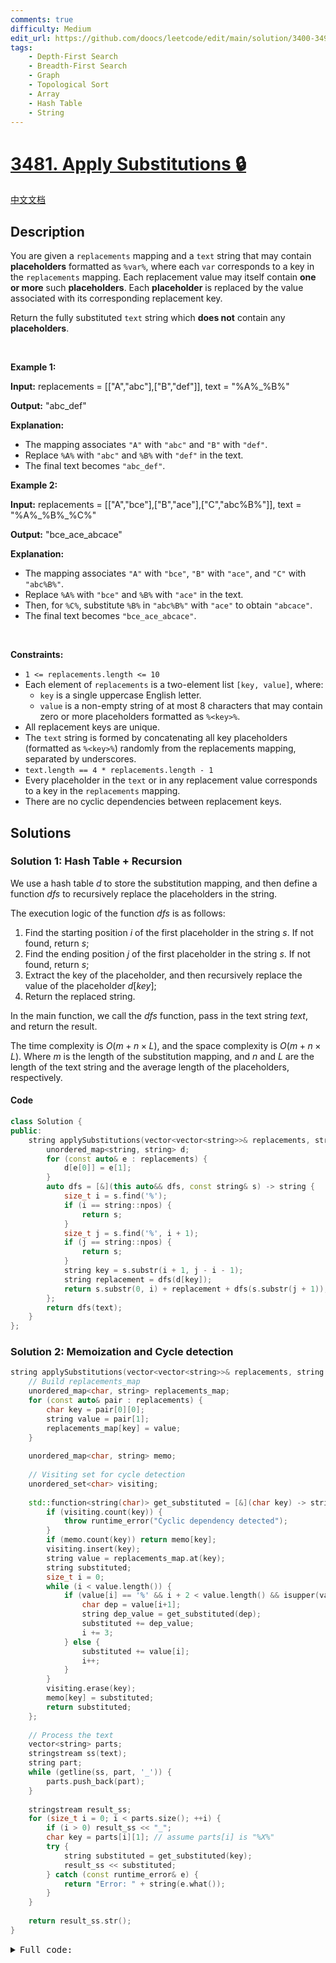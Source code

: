 ```yaml
---
comments: true
difficulty: Medium
edit_url: https://github.com/doocs/leetcode/edit/main/solution/3400-3499/3481.Apply%20Substitutions/README_EN.md
tags:
    - Depth-First Search
    - Breadth-First Search
    - Graph
    - Topological Sort
    - Array
    - Hash Table
    - String
---
```


<!-- problem:start -->

# [3481. Apply Substitutions 🔒](https://leetcode.com/problems/apply-substitutions)

[中文文档](/solution/3400-3499/3481.Apply%20Substitutions/README.md)

## Description

<!-- description:start -->

<p data-end="384" data-start="34">You are given a <code>replacements</code> mapping and a <code>text</code> string that may contain <strong>placeholders</strong> formatted as <code data-end="139" data-start="132">%var%</code>, where each <code>var</code> corresponds to a key in the <code>replacements</code> mapping. Each replacement value may itself contain <strong>one or more</strong> such <strong>placeholders</strong>. Each <strong>placeholder</strong> is replaced by the value associated with its corresponding replacement key.</p>

<p data-end="353" data-start="34">Return the fully substituted <code>text</code> string which <strong>does not</strong> contain any <strong>placeholders</strong>.</p>

<p>&nbsp;</p>
<p><strong class="example">Example 1:</strong></p>

<div class="example-block">
<p><strong>Input:</strong> <span class="example-io">replacements = [[&quot;A&quot;,&quot;abc&quot;],[&quot;B&quot;,&quot;def&quot;]], text = &quot;%A%_%B%&quot;</span></p>

<p><strong>Output:</strong> <span class="example-io">&quot;abc_def&quot;</span></p>

<p><strong>Explanation:</strong></p>

<ul data-end="238" data-start="71">
	<li data-end="138" data-start="71">The mapping associates <code data-end="101" data-start="96">&quot;A&quot;</code> with <code data-end="114" data-start="107">&quot;abc&quot;</code> and <code data-end="124" data-start="119">&quot;B&quot;</code> with <code data-end="137" data-start="130">&quot;def&quot;</code>.</li>
	<li data-end="203" data-start="139">Replace <code data-end="154" data-start="149">%A%</code> with <code data-end="167" data-start="160">&quot;abc&quot;</code> and <code data-end="177" data-start="172">%B%</code> with <code data-end="190" data-start="183">&quot;def&quot;</code> in the text.</li>
	<li data-end="238" data-start="204">The final text becomes <code data-end="237" data-start="226">&quot;abc_def&quot;</code>.</li>
</ul>
</div>

<p><strong class="example">Example 2:</strong></p>

<div class="example-block">
<p><strong>Input:</strong> <span class="example-io">replacements = [[&quot;A&quot;,&quot;bce&quot;],[&quot;B&quot;,&quot;ace&quot;],[&quot;C&quot;,&quot;abc%B%&quot;]], text = &quot;%A%_%B%_%C%&quot;</span></p>

<p><strong>Output:</strong> <span class="example-io">&quot;bce_ace_abcace&quot;</span></p>

<p><strong>Explanation:</strong></p>

<ul data-end="541" data-is-last-node="" data-is-only-node="" data-start="255">
	<li data-end="346" data-start="255">The mapping associates <code data-end="285" data-start="280">&quot;A&quot;</code> with <code data-end="298" data-start="291">&quot;bce&quot;</code>, <code data-end="305" data-start="300">&quot;B&quot;</code> with <code data-end="318" data-start="311">&quot;ace&quot;</code>, and <code data-end="329" data-start="324">&quot;C&quot;</code> with <code data-end="345" data-start="335">&quot;abc%B%&quot;</code>.</li>
	<li data-end="411" data-start="347">Replace <code data-end="362" data-start="357">%A%</code> with <code data-end="375" data-start="368">&quot;bce&quot;</code> and <code data-end="385" data-start="380">%B%</code> with <code data-end="398" data-start="391">&quot;ace&quot;</code> in the text.</li>
	<li data-end="496" data-start="412">Then, for <code data-end="429" data-start="424">%C%</code>, substitute <code data-end="447" data-start="442">%B%</code> in <code data-end="461" data-start="451">&quot;abc%B%&quot;</code> with <code data-end="474" data-start="467">&quot;ace&quot;</code> to obtain <code data-end="495" data-start="485">&quot;abcace&quot;</code>.</li>
	<li data-end="541" data-is-last-node="" data-start="497">The final text becomes <code data-end="540" data-start="522">&quot;bce_ace_abcace&quot;</code>.</li>
</ul>
</div>

<p>&nbsp;</p>
<p><strong>Constraints:</strong></p>

<ul>
	<li data-end="1432" data-start="1398"><code>1 &lt;= replacements.length &lt;= 10</code></li>
	<li data-end="1683" data-start="1433">Each element of <code data-end="1465" data-start="1451">replacements</code> is a two-element list <code data-end="1502" data-start="1488">[key, value]</code>, where:
	<ul data-end="1683" data-start="1513">
		<li data-end="1558" data-start="1513"><code data-end="1520" data-start="1515">key</code> is a single uppercase English letter.</li>
		<li data-end="1683" data-start="1561"><code data-end="1570" data-start="1563">value</code> is a non-empty string of at most 8 characters that may contain zero or more placeholders formatted as <code data-end="1682" data-start="1673">%&lt;key&gt;%</code>.</li>
	</ul>
	</li>
	<li data-end="726" data-start="688">All replacement keys are unique.</li>
	<li data-end="1875" data-start="1723">The <code>text</code> string is formed by concatenating all key placeholders (formatted as <code data-end="1808" data-start="1799">%&lt;key&gt;%</code>) randomly from the replacements mapping, separated by underscores.</li>
	<li data-end="1942" data-start="1876"><code>text.length == 4 * replacements.length - 1</code></li>
	<li data-end="2052" data-start="1943">Every placeholder in the <code>text</code> or in any replacement value corresponds to a key in the <code>replacements</code> mapping.</li>
	<li data-end="2265" data-start="2205">There are no cyclic dependencies between replacement keys.</li>
</ul>

<!-- description:end -->

## Solutions

<!-- solution:start -->

### Solution 1: Hash Table + Recursion

We use a hash table $\textit{d}$ to store the substitution mapping, and then define a function $\textit{dfs}$ to recursively replace the placeholders in the string.

The execution logic of the function $\textit{dfs}$ is as follows:

1. Find the starting position $i$ of the first placeholder in the string $\textit{s}$. If not found, return $\textit{s}$;
2. Find the ending position $j$ of the first placeholder in the string $\textit{s}$. If not found, return $\textit{s}$;
3. Extract the key of the placeholder, and then recursively replace the value of the placeholder $d[key]$;
4. Return the replaced string.

In the main function, we call the $\textit{dfs}$ function, pass in the text string $\textit{text}$, and return the result.

The time complexity is $O(m + n \times L)$, and the space complexity is $O(m + n \times L)$. Where $m$ is the length of the substitution mapping, and $n$ and $L$ are the length of the text string and the average length of the placeholders, respectively.

#### Code

```cpp
class Solution {
public:
    string applySubstitutions(vector<vector<string>>& replacements, string text) {
        unordered_map<string, string> d;
        for (const auto& e : replacements) {
            d[e[0]] = e[1];
        }
        auto dfs = [&](this auto&& dfs, const string& s) -> string {
            size_t i = s.find('%');
            if (i == string::npos) {
                return s;
            }
            size_t j = s.find('%', i + 1);
            if (j == string::npos) {
                return s;
            }
            string key = s.substr(i + 1, j - i - 1);
            string replacement = dfs(d[key]);
            return s.substr(0, i) + replacement + dfs(s.substr(j + 1));
        };
        return dfs(text);
    }
};
```
### Solution 2: Memoization and Cycle detection

```cpp
string applySubstitutions(vector<vector<string>>& replacements, string text) {
    // Build replacements_map
    unordered_map<char, string> replacements_map;
    for (const auto& pair : replacements) {
        char key = pair[0][0];
        string value = pair[1];
        replacements_map[key] = value;
    }
    
    unordered_map<char, string> memo;
    
    // Visiting set for cycle detection
    unordered_set<char> visiting;
    
    std::function<string(char)> get_substituted = [&](char key) -> string {
        if (visiting.count(key)) {
            throw runtime_error("Cyclic dependency detected");
        }
        if (memo.count(key)) return memo[key];
        visiting.insert(key);
        string value = replacements_map.at(key);
        string substituted;
        size_t i = 0;
        while (i < value.length()) {
            if (value[i] == '%' && i + 2 < value.length() && isupper(value[i+1]) && value[i+2] == '%') {
                char dep = value[i+1];
                string dep_value = get_substituted(dep); 
                substituted += dep_value;
                i += 3;
            } else {
                substituted += value[i];
                i++;
            }
        }
        visiting.erase(key);
        memo[key] = substituted;
        return substituted;
    };
    
    // Process the text
    vector<string> parts;
    stringstream ss(text);
    string part;
    while (getline(ss, part, '_')) {
        parts.push_back(part);
    }
    
    stringstream result_ss;
    for (size_t i = 0; i < parts.size(); ++i) {
        if (i > 0) result_ss << "_";
        char key = parts[i][1]; // assume parts[i] is "%X%"
        try {
            string substituted = get_substituted(key);
            result_ss << substituted;
        } catch (const runtime_error& e) {
            return "Error: " + string(e.what());
        }
    }
    
    return result_ss.str();
}
```

<details>
<summary><span style="font-size:1em; font-family: 'consolas', monospace;">Full code:</span>
</summary>

```cpp
#include <vector>
#include <string>
#include <unordered_map>
#include <unordered_set>
#include <sstream>
#include <cctype>
#include <stdexcept>
#include <iostream>
#include <functional>

using namespace std;

class Solution {
public:
    string applySubstitutions(vector<vector<string>>& replacements, string text) {
        // Build replacements_map
        unordered_map<char, string> replacements_map;
        for (const auto& pair : replacements) {
            char key = pair[0][0];
            string value = pair[1];
            replacements_map[key] = value;
        }
        
        // Memoization map
        unordered_map<char, string> memo;
        
        // Visiting set for cycle detection
        unordered_set<char> visiting;
        
        // Define recursive function with lambda
        std::function<string(char)> get_substituted = [&](char key) -> string {
            if (visiting.count(key)) {
                throw runtime_error("Cyclic dependency detected");
            }
            if (memo.count(key)) return memo[key];
            visiting.insert(key);
            string value = replacements_map.at(key);
            string substituted;
            size_t i = 0;
            while (i < value.length()) {
                if (value[i] == '%' && i + 2 < value.length() && isupper(value[i+1]) && value[i+2] == '%') {
                    char dep = value[i+1];
                    string dep_value = get_substituted(dep);  // Now works
                    substituted += dep_value;
                    i += 3;
                } else {
                    substituted += value[i];
                    i++;
                }
            }
            visiting.erase(key);
            memo[key] = substituted;
            return substituted;
        };
        
        // Process the text
        vector<string> parts;
        stringstream ss(text);
        string part;
        while (getline(ss, part, '_')) {
            parts.push_back(part);
        }
        
        stringstream result_ss;
        for (size_t i = 0; i < parts.size(); ++i) {
            if (i > 0) result_ss << "_";
            char key = parts[i][1]; // assume parts[i] is "%X%"
            try {
                string substituted = get_substituted(key);
                result_ss << substituted;
            } catch (const runtime_error& e) {
                return "Error: " + string(e.what());
            }
        }
        
        return result_ss.str();
    }
};

int main() {
    Solution sol;
    
    // Example 1
    vector<vector<string>> replacements1 = {{"A","abc"},{"B","def"}};
    string text1 = "%A%_%B%";
    cout << "Example 1: " << sol.applySubstitutions(replacements1, text1) << endl; // Expected: "abc_def"
    
    // Example 2
    vector<vector<string>> replacements2 = {{"A","bce"},{"B","ace"},{"C","abc%B%"}};
    string text2 = "%A%_%B%_%C%";
    cout << "Example 2: " << sol.applySubstitutions(replacements2, text2) << endl; // Expected: "bce_ace_abcace"
    
    // Test case with cycle
    vector<vector<string>> replacements3 = {{"A","%B%"},{"B","%A%"}};
    string text3 = "%A%";
    cout << "Cycle Test: " << sol.applySubstitutions(replacements3, text3) << endl; // Expected: "Error: Cyclic dependency detected"
    
    return 0;
}
```

</details>

<!-- tabs:end -->

<!-- solution:end -->

<!-- problem:end -->
